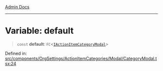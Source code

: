 [Admin Docs](/)

***

# Variable: default

> `const` **default**: `FC`\<[`IActionItemCategoryModal`](../interfaces/IActionItemCategoryModal.md)\>

Defined in: [src/components/OrgSettings/ActionItemCategories/Modal/CategoryModal.tsx:24](https://github.com/PalisadoesFoundation/talawa-admin/blob/main/src/components/OrgSettings/ActionItemCategories/Modal/CategoryModal.tsx#L24)
